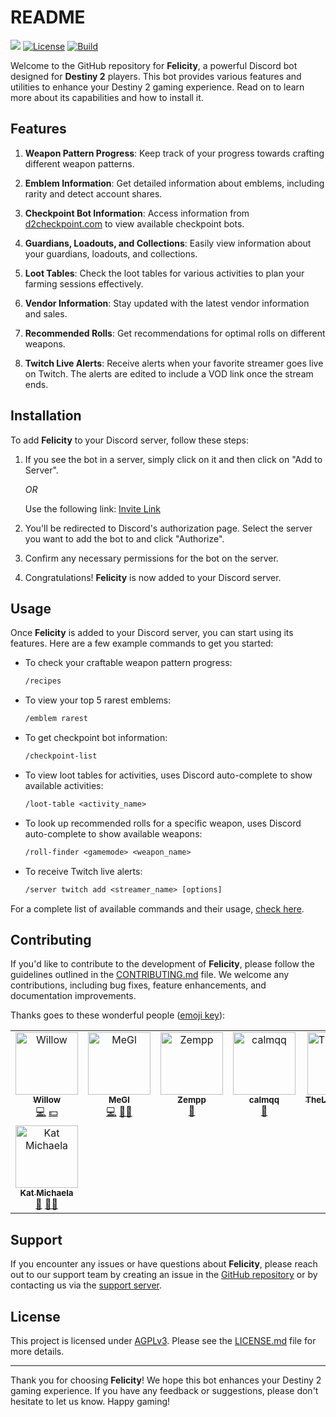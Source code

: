 README
==================

[![](https://img.shields.io/discord/960484926950637608?color=success&logo=Discord&logoColor=white)](https://discord.gg/JBBqF6Pw2z)
[![License](https://img.shields.io/badge/license-AGPLv3-teal.svg)](https://choosealicense.com/licenses/agpl-3.0/)
[![Build](https://github.com/axsLeaf/FelicityOne/actions/workflows/build.yml/badge.svg)](https://github.com/devFelicity/Bot-Frontend/actions/workflows/build.yml)

Welcome to the GitHub repository for **Felicity**, a powerful Discord bot designed for **Destiny 2** players. This bot provides various features and utilities to enhance your Destiny 2 gaming experience. Read on to learn more about its capabilities and how to install it.

Features
--------

1.  **Weapon Pattern Progress**: Keep track of your progress towards crafting different weapon patterns.
    
2.  **Emblem Information**: Get detailed information about emblems, including rarity and detect account shares.
    
3.  **Checkpoint Bot Information**: Access information from [d2checkpoint.com](https://d2checkpoint.com) to view available checkpoint bots.
    
4.  **Guardians, Loadouts, and Collections**: Easily view information about your guardians, loadouts, and collections.
    
5.  **Loot Tables**: Check the loot tables for various activities to plan your farming sessions effectively.
    
6.  **Vendor Information**: Stay updated with the latest vendor information and sales.
    
7.  **Recommended Rolls**: Get recommendations for optimal rolls on different weapons.
    
8.  **Twitch Live Alerts**: Receive alerts when your favorite streamer goes live on Twitch. The alerts are edited to include a VOD link once the stream ends.
    

Installation
------------

To add **Felicity** to your Discord server, follow these steps:

1.  If you see the bot in a server, simply click on it and then click on "Add to Server".
    
    _OR_
    
    Use the following link: [Invite Link](https://discord.com/api/oauth2/authorize?client_id=709475072158728283&permissions=17979270414400&scope=bot%20applications.commands)
    
2.  You'll be redirected to Discord's authorization page. Select the server you want to add the bot to and click "Authorize".
    
3.  Confirm any necessary permissions for the bot on the server.
    
4.  Congratulations! **Felicity** is now added to your Discord server.
    

Usage
-----

Once **Felicity** is added to your Discord server, you can start using its features. Here are a few example commands to get you started:

*   To check your craftable weapon pattern progress:
    
    ```diff
    /recipes
    ```
    
*   To view your top 5 rarest emblems:
    
    ```diff
    /emblem rarest
    ```
    
*   To get checkpoint bot information:
    
    ```diff
    /checkpoint-list
    ```
    
*   To view loot tables for activities, uses Discord auto-complete to show available activities:
    
    ```diff
    /loot-table <activity_name>
    ```
    
*   To look up recommended rolls for a specific weapon, uses Discord auto-complete to show available weapons:
    
    ```diff
    /roll-finder <gamemode> <weapon_name>
    ```
    
*   To receive Twitch live alerts:
    
    ```diff
    /server twitch add <streamer_name> [options]
    ```
    

For a complete list of available commands and their usage, [check here](https://tryfelicity.one/commands/).

Contributing
------------

If you'd like to contribute to the development of **Felicity**, please follow the guidelines outlined in the [CONTRIBUTING.md](contributing.md) file. We welcome any contributions, including bug fixes, feature enhancements, and documentation improvements.

Thanks goes to these wonderful people ([emoji key](https://allcontributors.org/docs/en/emoji-key)):

<!-- ALL-CONTRIBUTORS-LIST:START - Do not remove or modify this section -->
<!-- prettier-ignore-start -->
<!-- markdownlint-disable -->
<table>
  <tbody>
    <tr>
      <td align="center" valign="top" width="14.28%"><a href="https://leafhub.dev"><img src="https://avatars.githubusercontent.com/u/1693101?v=4?s=100" width="100px;" alt="Willow"/><br /><sub><b>Willow</b></sub></a><br /><a href="https://github.com/devFelicity/Bot-Frontend/commits?author=axsLeaf" title="Code">💻</a> <a href="#financial-axsLeaf" title="Financial">💵</a></td>
      <td align="center" valign="top" width="14.28%"><a href="https://github.com/EndGameGl"><img src="https://avatars.githubusercontent.com/u/54992889?v=4?s=100" width="100px;" alt="MeGl"/><br /><sub><b>MeGl</b></sub></a><br /><a href="https://github.com/devFelicity/Bot-Frontend/commits?author=EndGameGl" title="Code">💻</a> <a href="#mentoring-EndGameGl" title="Mentoring">🧑‍🏫</a></td>
      <td align="center" valign="top" width="14.28%"><a href="https://www.bungie.net/7/en/User/Profile/254/10910315?bgn=Zempp"><img src="https://avatars.githubusercontent.com/u/90584529?v=4?s=100" width="100px;" alt="Zempp"/><br /><sub><b>Zempp</b></sub></a><br /><a href="#data-Zempp" title="Data">🔣</a></td>
      <td align="center" valign="top" width="14.28%"><a href="https://github.com/calmqq"><img src="https://avatars.githubusercontent.com/u/49577234?v=4?s=100" width="100px;" alt="calmqq"/><br /><sub><b>calmqq</b></sub></a><br /><a href="#data-calmqq" title="Data">🔣</a></td>
      <td align="center" valign="top" width="14.28%"><a href="https://github.com/TheLastJoaquin"><img src="https://avatars.githubusercontent.com/u/108595663?v=4?s=100" width="100px;" alt="TheLastJoaquin"/><br /><sub><b>TheLastJoaquin</b></sub></a><br /><a href="#data-TheLastJoaquin" title="Data">🔣</a></td>
      <td align="center" valign="top" width="14.28%"><a href="https://github.com/Subhaven"><img src="https://avatars.githubusercontent.com/u/30436380?v=4?s=100" width="100px;" alt="Subhaven"/><br /><sub><b>Subhaven</b></sub></a><br /><a href="#design-Subhaven" title="Design">🎨</a></td>
      <td align="center" valign="top" width="14.28%"><a href="https://github.com/quiffboy"><img src="https://avatars.githubusercontent.com/u/11392094?v=4?s=100" width="100px;" alt="Barry Briggs"/><br /><sub><b>Barry Briggs</b></sub></a><br /><a href="#financial-quiffboy" title="Financial">💵</a></td>
    </tr>
    <tr>
      <td align="center" valign="top" width="14.28%"><a href="http://gothfem.me"><img src="https://avatars.githubusercontent.com/u/42180996?v=4?s=100" width="100px;" alt="Kat Michaela"/><br /><sub><b>Kat Michaela</b></sub></a><br /><a href="#tool-gothfemme" title="Tools">🔧</a> <a href="#mentoring-gothfemme" title="Mentoring">🧑‍🏫</a></td>
    </tr>
  </tbody>
</table>

<!-- markdownlint-restore -->
<!-- prettier-ignore-end -->

<!-- ALL-CONTRIBUTORS-LIST:END -->

Support
-------

If you encounter any issues or have questions about **Felicity**, please reach out to our support team by creating an issue in the [GitHub repository](https://github.com/devFelicity/Bot-Frontend/issues/new/choose) or by contacting us via the [support server](https://discord.gg/JBBqF6Pw2z).

License
-------

This project is licensed under [AGPLv3](https://www.gnu.org/licenses/agpl-3.0.en.html). Please see the [LICENSE.md](https://github.com/devFelicity/Bot-Frontend/blob/main/LICENSE.md) file for more details.

---

Thank you for choosing **Felicity**! We hope this bot enhances your Destiny 2 gaming experience. If you have any feedback or suggestions, please don't hesitate to let us know. Happy gaming!
